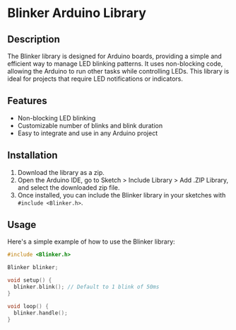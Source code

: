 # Blinker Arduino Library

## Description
The Blinker library is designed for Arduino boards, providing a simple and efficient way to manage LED blinking patterns. It uses non-blocking code, allowing the Arduino to run other tasks while controlling LEDs. This library is ideal for projects that require LED notifications or indicators.

## Features
- Non-blocking LED blinking
- Customizable number of blinks and blink duration
- Easy to integrate and use in any Arduino project

## Installation
1. Download the library as a zip.
2. Open the Arduino IDE, go to Sketch > Include Library > Add .ZIP Library, and select the downloaded zip file.
3. Once installed, you can include the Blinker library in your sketches with `#include <Blinker.h>`.

## Usage
Here's a simple example of how to use the Blinker library:

```cpp
#include <Blinker.h>

Blinker blinker;

void setup() {
  blinker.blink(); // Default to 1 blink of 50ms
}

void loop() {
  blinker.handle();
}
